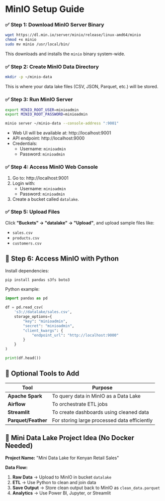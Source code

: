 # MinIO Setup Guide

### ✅ Step 1: Download MinIO Server Binary

```bash
wget https://dl.min.io/server/minio/release/linux-amd64/minio
chmod +x minio
sudo mv minio /usr/local/bin/
```

This downloads and installs the `minio` binary system-wide.

### ✅ Step 2: Create MinIO Data Directory

```bash
mkdir -p ~/minio-data
```

This is where your data lake files (CSV, JSON, Parquet, etc.) will be stored.

### ✅ Step 3: Run MinIO Server

```bash
export MINIO_ROOT_USER=minioadmin
export MINIO_ROOT_PASSWORD=minioadmin

minio server ~/minio-data --console-address ":9001"
```

- Web UI will be available at: http://localhost:9001
- API endpoint: http://localhost:9000
- Credentials:
  - Username: `minioadmin`
  - Password: `minioadmin`

### ✅ Step 4: Access MinIO Web Console

1. Go to: http://localhost:9001
2. Login with:
   - Username: `minioadmin`
   - Password: `minioadmin`
3. Create a bucket called `datalake`.

### ✅ Step 5: Upload Files

Click **"Buckets" → "datalake" → "Upload"**, and upload sample files like:
- `sales.csv`
- `products.csv`
- `customers.csv`

## 🧪 Step 6: Access MinIO with Python

Install dependencies:

```bash
pip install pandas s3fs boto3
```

Python example:

```python
import pandas as pd

df = pd.read_csv(
    's3://datalake/sales.csv',
    storage_options={
        "key": "minioadmin",
        "secret": "minioadmin",
        "client_kwargs": {
            "endpoint_url": "http://localhost:9000"
        }
    }
)

print(df.head())
```

## 🧰 Optional Tools to Add

| Tool | Purpose |
|------|---------|
| **Apache Spark** | To query data in MinIO as a Data Lake |
| **Airflow** | To orchestrate ETL jobs |
| **Streamlit** | To create dashboards using cleaned data |
| **Parquet/Feather** | For storing large processed data efficiently |

## 🧠 Mini Data Lake Project Idea (No Docker Needed)

**Project Name:** "Mini Data Lake for Kenyan Retail Sales"

**Data Flow:**
1. **Raw Data** → Upload to MinIO in bucket `datalake`
2. **ETL** → Use Python to clean and join data
3. **Save Output** → Store clean output back to MinIO as `clean_data.parquet`
4. **Analytics** → Use Power BI, Jupyter, or Streamlit
